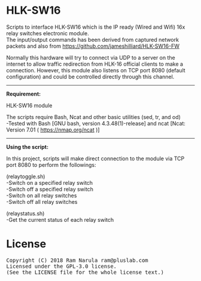 # HLK-SW16

Scripts to interface HLK-SW16 which is the IP ready (Wired and Wifi) 16x relay switches electronic module.<br />
The input/output commands has been derived from captured network packets and also from https://github.com/jameshilliard/HLK-SW16-FW

Normally this hardware will try to connect via UDP to a server on the internet to allow traffic redirection from HLK-16 official clients to make a connection. However, this module also listens on TCP port 8080 (default configuration) and could be controlled directly through this channel.

----------
<b>Requirement:</b>

HLK-SW16 module

The scripts require Bash, Ncat and other basic utilities (sed, tr, and od)<br />
-Tested with Bash [GNU bash, version 4.3.48(1)-release] and ncat [Ncat: Version 7.01 ( https://nmap.org/ncat )]

---------
<b>Using the script:</b>

In this project, scripts will make direct connection to the module via TCP port 8080 to perform the followings:

(relaytoggle.sh)<br />
-Switch on a specified relay switch<br />
-Switch off a specified relay switch<br />
-Switch on all relay switches<br />
-Switch off all relay switches<br />
 

(relaystatus.sh)<br />
-Get the current status of each relay switch<br />

# License
<pre>
Copyright (C) 2018 Ram Narula ram@pluslab.com
Licensed under the GPL-3.0 license.
(See the LICENSE file for the whole license text.)
</pre>

